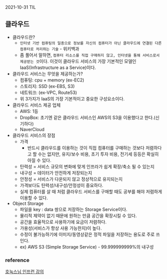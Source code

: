2021-10-31 TIL

## 클라우드

- 클라우드란?
  - `인터넷 기반 컴퓨팅의 일종으로 정보를 자신의 컴퓨터가 아닌 클라우드에 연결된 다른 컴퓨터로 처리하는 기술` - 위키백과
  - 좀 풀어서 말하면, `컴퓨터 리소스를 직접 구매하지 않고, 인터넷을 통해 서비스로서 제공받는 것`이다. 이것이 클라우드 서비스의 가장 기본적인 모델인 IaaS(Infrastructure as a Service)이다.
- 클라우드 서비스는 무엇을 제공하는가?
  - 컴퓨팅: cpu + memory (ex-EC2)
  - 스토리지: SSD (ex-EBS, S3)
  - 네트워크: (ex-VPC, Route53)
  - 위 3가지가 IaaS의 가장 기본적이고 중요한 구성요소이다.
- 클라우드 서비스 제공 업체
  - AWS: 1등
  - DropBox: 초기엔 같은 클라우드 서비스인 AWS의 S3을 이용했다고 한다.(신기하다)
  - NaverCloud
- 클라우드 서비스의 장점
  - 가격
    - 반드시 클라우드를 이용하는 것이 직접 컴퓨터를 구매하는 것보다 저렴하다고 할 수는 없지만, 유지/보수 비용, 초기 투자 비용, 전기세 등등은 확실히 아낄 수 있다.
  - 탄력성 = 서비스 규모의 변화에 맞게 인프라가 쉽게 확장/축소 될 수 있는지
  - 내구성 = 데이터가 안전하게 저장되는지
  - 안정성 = 서비스가 다운되지 않고 정상적으로 유지되는지
  - 가격보다도 탄력성/내구성/안정성이 중요하다.
  - 실제 컴퓨터를 살 때 처럼 클라우드 서비스를 구매할 때도 공부를 해야 저렴하게 이용할 수 있다.
- Object Storage
  - 파일을 key : data 쌍으로 저장하는 Storage Service이다.
  - 물리적 제약이 없기 때문에 원하는 만큼 공간을 확장시킬 수 있다.
  - 공간을 효율적으로 사용하기에 요금이 저렴하다.
  - 가용성(서비스가 항상 사용 가능한지)이 높다.
  - 수정이 불가능하기에 이미지/동영상같은 정적 파일을 저장하는 용도로 주로 쓰인다.
  - ex) AWS S3 (Simple Storage Service) - 99.999999999%의 내구성

### reference

[호눅스님 인프런 강의](https://www.inflearn.com/course/aws-starter/dashboard)
